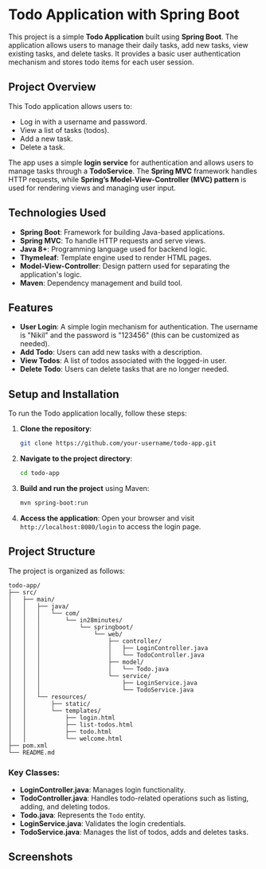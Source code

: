# Todo Application with Spring Boot

This project is a simple **Todo Application** built using **Spring Boot**. The application allows users to manage their daily tasks, add new tasks, view existing tasks, and delete tasks. It provides a basic user authentication mechanism and stores todo items for each user session.

## Project Overview
This Todo application allows users to:
- Log in with a username and password.
- View a list of tasks (todos).
- Add a new task.
- Delete a task.

The app uses a simple **login service** for authentication and allows users to manage tasks through a **TodoService**. The **Spring MVC** framework handles HTTP requests, while **Spring’s Model-View-Controller (MVC) pattern** is used for rendering views and managing user input.

## Technologies Used
- **Spring Boot**: Framework for building Java-based applications.
- **Spring MVC**: To handle HTTP requests and serve views.
- **Java 8+**: Programming language used for backend logic.
- **Thymeleaf**: Template engine used to render HTML pages.
- **Model-View-Controller**: Design pattern used for separating the application's logic.
- **Maven**: Dependency management and build tool.

## Features
- **User Login**: A simple login mechanism for authentication. The username is "Nikil" and the password is "123456" (this can be customized as needed).
- **Add Todo**: Users can add new tasks with a description.
- **View Todos**: A list of todos associated with the logged-in user.
- **Delete Todo**: Users can delete tasks that are no longer needed.

## Setup and Installation
To run the Todo application locally, follow these steps:

1. **Clone the repository**:
   ```bash
   git clone https://github.com/your-username/todo-app.git
   ```

2. **Navigate to the project directory**:
   ```bash
   cd todo-app
   ```

3. **Build and run the project** using Maven:
   ```bash
   mvn spring-boot:run
   ```

4. **Access the application**:
   Open your browser and visit `http://localhost:8080/login` to access the login page.

## Project Structure
The project is organized as follows:

```
todo-app/
├── src/
│   ├── main/
│   │   ├── java/
│   │   │   └── com/
│   │   │       └── in28minutes/
│   │   │           └── springboot/
│   │   │               └── web/
│   │   │                   ├── controller/
│   │   │                   │   ├── LoginController.java
│   │   │                   │   └── TodoController.java
│   │   │                   ├── model/
│   │   │                   │   └── Todo.java
│   │   │                   └── service/
│   │   │                       ├── LoginService.java
│   │   │                       └── TodoService.java
│   │   └── resources/
│   │       ├── static/
│   │       └── templates/
│   │           ├── login.html
│   │           ├── list-todos.html
│   │           ├── todo.html
│   │           └── welcome.html
├── pom.xml
└── README.md
```

### Key Classes:
- **LoginController.java**: Manages login functionality.
- **TodoController.java**: Handles todo-related operations such as listing, adding, and deleting todos.
- **Todo.java**: Represents the `Todo` entity.
- **LoginService.java**: Validates the login credentials.
- **TodoService.java**: Manages the list of todos, adds and deletes tasks.


## Screenshots
<img src="C:/Users/Valusa Nikil/OneDrive/Pictures/Screenshots/Screenshot 2025-03-12 092121" alt="">
